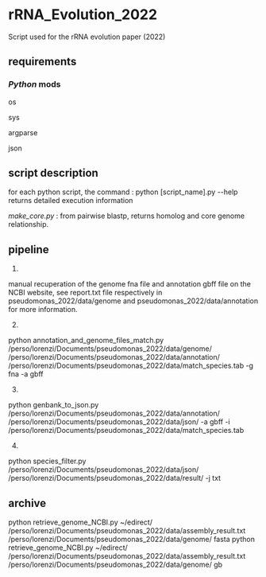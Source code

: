 # rRNA_Evolution_2022
Script used for the rRNA evolution paper (2022)

## requirements

### _Python_ mods
os

sys

argparse

json



## script description

for each python script, the command : python [script_name].py --help returns detailed execution information

_make_core.py_ : from pairwise blastp, returns homolog and core genome relationship.

## pipeline

1.
manual recuperation of the genome fna file and annotation gbff file on the NCBI website, see report.txt file respectively in pseudomonas_2022/data/genome and pseudomonas_2022/data/annotation for more information.

2.
python annotation_and_genome_files_match.py /perso/lorenzi/Documents/pseudomonas_2022/data/genome/ /perso/lorenzi/Documents/pseudomonas_2022/data/annotation/ /perso/lorenzi/Documents/pseudomonas_2022/data/match_species.tab -g fna -a gbff

3.
python genbank_to_json.py /perso/lorenzi/Documents/pseudomonas_2022/data/annotation/ /perso/lorenzi/Documents/pseudomonas_2022/data/json/ -a gbff -i /perso/lorenzi/Documents/pseudomonas_2022/data/match_species.tab

4.
python species_filter.py /perso/lorenzi/Documents/pseudomonas_2022/data/json/ /perso/lorenzi/Documents/pseudomonas_2022/data/result/ -j txt






## archive 
python retrieve_genome_NCBI.py ~/edirect/ /perso/lorenzi/Documents/pseudomonas_2022/data/assembly_result.txt /perso/lorenzi/Documents/pseudomonas_2022/data/genome/ fasta
python retrieve_genome_NCBI.py ~/edirect/ /perso/lorenzi/Documents/pseudomonas_2022/data/assembly_result.txt /perso/lorenzi/Documents/pseudomonas_2022/data/genome/ gb


